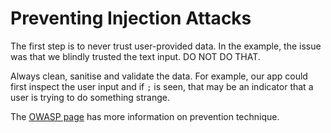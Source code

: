 # Preventing Injection Attacks

The first step is to never trust user-provided data. In the example, the issue was that we blindly trusted the text input. DO NOT DO THAT.

Always clean, sanitise and validate the data. For example, our app could first inspect the user input and if `;` is seen, that may be an indicator that a user is trying to do something strange.

The [OWASP page](https://owasp.org/Top10/A03_2021-Injection/) has more information on prevention technique.